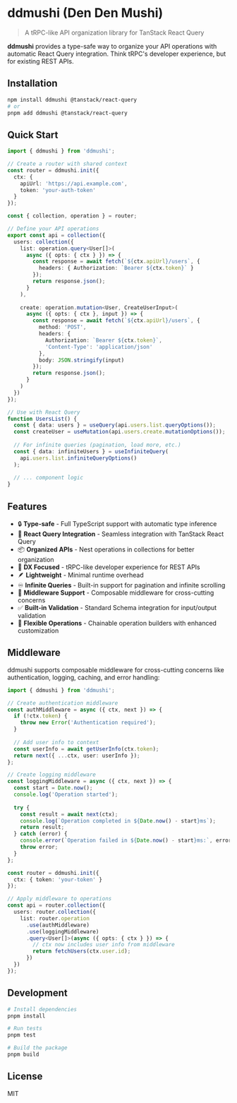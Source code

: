 # ddmushi (Den Den Mushi)

> A tRPC-like API organization library for TanStack React Query

**ddmushi** provides a type-safe way to organize your API operations with automatic React Query integration. Think tRPC's developer experience, but for existing REST APIs.

## Installation

```bash
npm install ddmushi @tanstack/react-query
# or
pnpm add ddmushi @tanstack/react-query
```

## Quick Start

```typescript
import { ddmushi } from 'ddmushi';

// Create a router with shared context
const router = ddmushi.init({
  ctx: {
    apiUrl: 'https://api.example.com',
    token: 'your-auth-token'
  }
});

const { collection, operation } = router;

// Define your API operations
export const api = collection({
  users: collection({
    list: operation.query<User[]>(
      async ({ opts: { ctx } }) => {
        const response = await fetch(`${ctx.apiUrl}/users`, {
          headers: { Authorization: `Bearer ${ctx.token}` }
        });
        return response.json();
      }
    ),
    
    create: operation.mutation<User, CreateUserInput>(
      async ({ opts: { ctx }, input }) => {
        const response = await fetch(`${ctx.apiUrl}/users`, {
          method: 'POST',
          headers: { 
            Authorization: `Bearer ${ctx.token}`,
            'Content-Type': 'application/json'
          },
          body: JSON.stringify(input)
        });
        return response.json();
      }
    )
  })
});

// Use with React Query
function UsersList() {
  const { data: users } = useQuery(api.users.list.queryOptions());
  const createUser = useMutation(api.users.create.mutationOptions());
  
  // For infinite queries (pagination, load more, etc.)
  const { data: infiniteUsers } = useInfiniteQuery(
    api.users.list.infiniteQueryOptions()
  );
  
  // ... component logic
}
```

## Features

- 🔒 **Type-safe** - Full TypeScript support with automatic type inference
- 🔧 **React Query Integration** - Seamless integration with TanStack React Query
- 📦 **Organized APIs** - Nest operations in collections for better organization
- 🚀 **DX Focused** - tRPC-like developer experience for REST APIs
- 🪶 **Lightweight** - Minimal runtime overhead
- ♾️ **Infinite Queries** - Built-in support for pagination and infinite scrolling
- 🔌 **Middleware Support** - Composable middleware for cross-cutting concerns
- ✅ **Built-in Validation** - Standard Schema integration for input/output validation
- 🎯 **Flexible Operations** - Chainable operation builders with enhanced customization

## Middleware

ddmushi supports composable middleware for cross-cutting concerns like authentication, logging, caching, and error handling:

```typescript
import { ddmushi } from 'ddmushi';

// Create authentication middleware
const authMiddleware = async ({ ctx, next }) => {
  if (!ctx.token) {
    throw new Error('Authentication required');
  }
  
  // Add user info to context
  const userInfo = await getUserInfo(ctx.token);
  return next({ ...ctx, user: userInfo });
};

// Create logging middleware
const loggingMiddleware = async ({ ctx, next }) => {
  const start = Date.now();
  console.log('Operation started');
  
  try {
    const result = await next(ctx);
    console.log(`Operation completed in ${Date.now() - start}ms`);
    return result;
  } catch (error) {
    console.error(`Operation failed in ${Date.now() - start}ms:`, error);
    throw error;
  }
};

const router = ddmushi.init({
  ctx: { token: 'your-token' }
});

// Apply middleware to operations
const api = router.collection({
  users: router.collection({
    list: router.operation
      .use(authMiddleware)
      .use(loggingMiddleware)
      .query<User[]>(async ({ opts: { ctx } }) => {
        // ctx now includes user info from middleware
        return fetchUsers(ctx.user.id);
      })
  })
});
```

## Development

```bash
# Install dependencies
pnpm install

# Run tests
pnpm test

# Build the package
pnpm build
```

## License

MIT